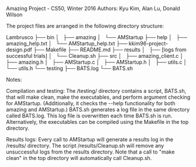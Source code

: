 Amazing Project - CS50, Winter 2016
Authors: Kyu Kim, Alan Lu, Donald Wilson

The project files are arranged in the following directory structure:

Lambrusco
├── bin
│   ├── amazing
│   └── AMStartup
├── help
│   ├── amazing_help.txt
│   └── AMStartup_help.txt
├── kkim96-project-design.pdf
├── Makefile
├── README.md
├── results
│   ├── [logs from successful trials]
│   └── Cleanup.sh
├── src
│   ├── amazing_client.c
│   ├── amazing.h
│   ├── AMStartup.c
│   ├── AMStartup.h
│   ├── utils.c
│   └── utils.h
└── testing
    ├── BATS.log
    └── BATS.sh

Notes:

Compilation and testing:
	The /testing/ directory contains a script, BATS.sh, that will make clean, 
make the executables, and perform argument checking for AMStartup.  (Additionally,
it checks the --help functionality for both amazing and AMStartup.)  BATS.sh generates a
log file in the same directory called BATS.log.  This log file is overwritten each time
BATS.sh is run.
	Alternatively, the executables can be compiled using the Makefile in the top directory.

Results logs:
	Every call to AMStartup will generate a results log in the /results/ directory.
The script /results/Cleanup.sh will remove any unsuccessful logs from the results directory.
Note that a call to "make clean" in the top directory will automatically call Cleanup.sh.

